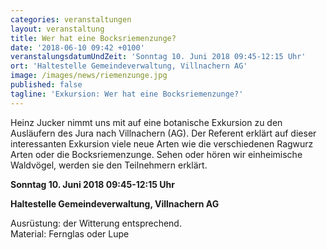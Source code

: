 ```yaml
---
categories: veranstaltungen
layout: veranstaltung
title: Wer hat eine Bocksriemenzunge?
date: '2018-06-10 09:42 +0100'
veranstalungsdatumUndZeit: 'Sonntag 10. Juni 2018 09:45-12:15 Uhr'
ort: 'Haltestelle Gemeindeverwaltung, Villnachern AG'
image: /images/news/riemenzunge.jpg
published: false
tagline: 'Exkursion: Wer hat eine Bocksriemenzunge?'
---
```


Heinz Jucker nimmt uns mit auf eine botanische Exkursion zu den Ausläufern des Jura nach Villnachern (AG).
Der Referent erklärt auf dieser interessanten Exkursion viele neue Arten wie die verschiedenen Ragwurz Arten oder die Bocksriemenzunge.
Sehen oder hören wir einheimische Waldvögel, werden sie den Teilnehmern erklärt. 

**Sonntag 10. Juni 2018 09:45-12:15 Uhr**

**Haltestelle Gemeindeverwaltung, Villnachern AG**

Ausrüstung: der Witterung entsprechend.  
Material: Fernglas oder Lupe
